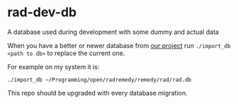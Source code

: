 rad-dev-db
==========

A database used during development with some dummy and actual data


When you have a better or newer database from [our project](https://github.com/radremedy/radremedy) run `./import_db <path to db>` to replace the current one.

For example on my system it is:

```
./import_db ~/Programming/open/radremedy/remedy/rad/rad.db

```

This repo should be upgraded with every database migration.

